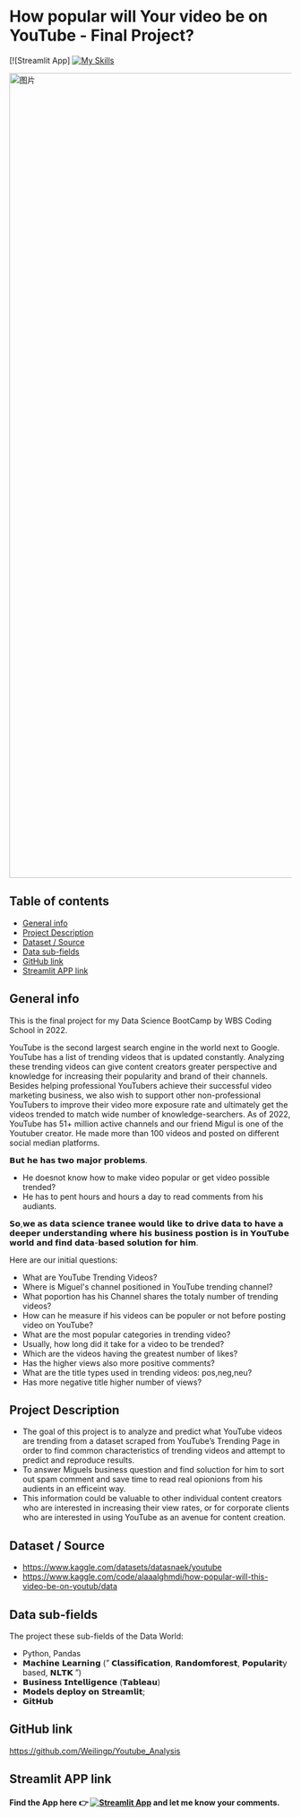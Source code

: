 # How popular will Your video be on YouTube - Final Project?
[![Streamlit App]
[![My Skills](https://skills.thijs.gg/icons?i=git,mysql,py,figma&theme=light)](https://skills.thijs.gg)



<img width="1436" alt="图片" src="https://user-images.githubusercontent.com/104377828/186529341-036d9141-1dfd-4a33-8729-5b6a31647d89.png">

## Table of contents
* [General info](#general-info)
* [Project Description](#Project-Description)
* [Dataset / Source](#Dataset-/-Source)
* [Data sub-fields](#Data-sub-fields)
* [GitHub link](#GitHub-link)
* [Streamlit APP link](#Streamlit-APP-link)


## General info
This is the final project for my Data Science BootCamp by WBS Coding School in 2022.

YouTube is the second largest search engine in the world next to Google. YouTube has a list of trending videos that is updated constantly. Analyzing these trending videos can give content creators greater perspective and knowledge for increasing their popularity and brand of their channels.
Besides helping professional YouTubers achieve their successful video marketing business, we also wish to support other non-professional YouTubers to improve their video more exposure rate and ultimately get the videos trended to match wide number of knowledge-searchers.
As of 2022, YouTube has 51+ million active channels and our friend Migul is one of the Youtuber creator. He made more than 100 videos and posted on different social median platforms. 

𝗕𝘂𝘁 𝗵𝗲 𝗵𝗮𝘀 𝘁𝘄𝗼 𝗺𝗮𝗷𝗼𝗿 𝗽𝗿𝗼𝗯𝗹𝗲𝗺𝘀. 
* He doesnot know how to make video popular or get video possible trended?
* He has to pent hours and hours a day to read comments from his audiants.

𝗦𝗼,𝘄𝗲 𝗮𝘀 𝗱𝗮𝘁𝗮 𝘀𝗰𝗶𝗲𝗻𝗰𝗲 𝘁𝗿𝗮𝗻𝗲𝗲 𝘄𝗼𝘂𝗹𝗱 𝗹𝗶𝗸𝗲 𝘁𝗼 𝗱𝗿𝗶𝘃𝗲 𝗱𝗮𝘁𝗮 𝘁𝗼 𝗵𝗮𝘃𝗲 𝗮 𝗱𝗲𝗲𝗽𝗲𝗿 𝘂𝗻𝗱𝗲𝗿𝘀𝘁𝗮𝗻𝗱𝗶𝗻𝗴 𝘄𝗵𝗲𝗿𝗲 𝗵𝗶𝘀 𝗯𝘂𝘀𝗶𝗻𝗲𝘀𝘀 𝗽𝗼𝘀𝘁𝗶𝗼𝗻 𝗶𝘀 𝗶𝗻 𝗬𝗼𝘂𝗧𝘂𝗯𝗲 𝘄𝗼𝗿𝗹𝗱 𝗮𝗻𝗱 𝗳𝗶𝗻𝗱 𝗱𝗮𝘁𝗮-𝗯𝗮𝘀𝗲𝗱 𝘀𝗼𝗹𝘂𝘁𝗶𝗼𝗻 𝗳𝗼𝗿 𝗵𝗶𝗺. 

Here are our initial questions:
* What are YouTube Trending Videos?
* Where is Miguel's channel positioned in YouTube trending channel?
* What poportion has his Channel shares the totaly number of trending videos?
* How can he measure if his videos can be populer or not before posting video on YouTube? 
* What are the most popular categories in trending video?
* Usually, how long did it take for a video to be trended?
* Which are the videos having the greatest number of likes?
* Has the higher views also more positive comments?
* What are the title types used in trending videos: pos,neg,neu? 
* Has more negative title higher number of views?


## Project Description
* The goal of this project is to analyze and predict what YouTube videos are trending from a dataset scraped from YouTube’s Trending Page in order to find common characteristics of trending videos and attempt to predict and reproduce results.
* To answer Miguels business question and find soluction for him to sort out spam comment and save time to read real opionions from his audients in an efficeint way. 
* This information could be valuable to other individual content creators who are interested in increasing their view rates, or for corporate clients  who are interested in using YouTube as an avenue for content creation.

## Dataset / Source
* https://www.kaggle.com/datasets/datasnaek/youtube
* https://www.kaggle.com/code/alaaalghmdi/how-popular-will-this-video-be-on-youtub/data

## Data sub-fields
The project these sub-fields of the Data World:
* Python, Pandas
* 𝗠𝗮𝗰𝗵𝗶𝗻𝗲 𝗟𝗲𝗮𝗿𝗻𝗶𝗻𝗴 
              (” 
              𝗖𝗹𝗮𝘀𝘀𝗶𝗳𝗶𝗰𝗮𝘁𝗶𝗼𝗻,
              𝗥𝗮𝗻𝗱𝗼𝗺𝗳𝗼𝗿𝗲𝘀𝘁,
              𝗣𝗼𝗽𝘂𝗹𝗮𝗿𝗶𝘁y based,
              𝗡𝗟𝗧𝗞 
              ”) 
* 𝗕𝘂𝘀𝗶𝗻𝗲𝘀𝘀 𝗜𝗻𝘁𝗲𝗹𝗹𝗶𝗴𝗲𝗻𝗰𝗲 (𝗧𝗮𝗯𝗹𝗲𝗮𝘂)
* 𝗠𝗼𝗱𝗲𝗹𝘀 𝗱𝗲𝗽𝗹𝗼𝘆 𝗼𝗻 𝗦𝘁𝗿𝗲𝗮𝗺𝗹𝗶𝘁;
* 𝗚𝗶𝘁𝗛𝘂𝗯


## GitHub link
https://github.com/Weilingp/Youtube_Analysis

## Streamlit APP link
#### Find the App here :point_right: [![Streamlit App](https://static.streamlit.io/badges/streamlit_badge_black_white.svg)](https://weilingp-how-popular-will-your-video-b-welcome-to-stewei-1accqg.streamlitapp.com/) and let me know your comments.

